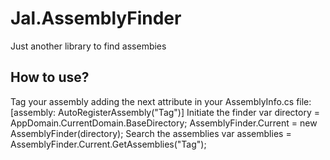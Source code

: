 # Jal.AssemblyFinder
Just another library to find assembies

## How to use?
Tag your assembly adding the next attribute in your AssemblyInfo.cs file:
    [assembly: AutoRegisterAssembly("Tag")]
Initiate the finder
    var directory = AppDomain.CurrentDomain.BaseDirectory;
    AssemblyFinder.Current = new AssemblyFinder(directory);
Search the assemblies
    var assemblies = AssemblyFinder.Current.GetAssemblies("Tag");





